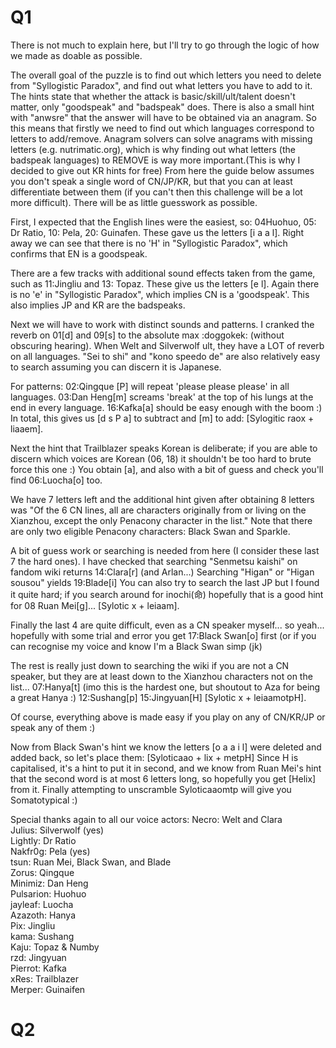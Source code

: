 <script>

</script>

# Q1
There is not much to explain here, but I'll try to go through the logic of how we made as doable as possible.

The overall goal of the puzzle is to find out which letters you need to delete from "Syllogistic Paradox", and find out what letters you have to add to it. The hints state that whether the attack is basic/skill/ult/talent doesn't matter, only "goodspeak" and "badspeak" does. There is also a small hint with "anwsre" that the answer will have to be obtained via an anagram. So this means that firstly we need to find out which languages correspond to letters to add/remove. Anagram solvers can solve anagrams with missing letters (e.g. nutrimatic.org), which is why finding out what letters (the badspeak languages) to REMOVE is way more important.(This is why I decided to give out KR hints for free) From here the guide below assumes you don't speak a single word of CN/JP/KR, but that you can at least differentiate between them (if you can't then this challenge will be a lot more difficult). There will be as little guesswork as possible.

First, I expected that the English lines were the easiest, so: 04Huohuo, 05: Dr Ratio, 10: Pela, 20: Guinafen.
These gave us the letters [i a a l]. Right away we can see that there is no 'H' in "Syllogistic Paradox", which confirms that EN is a goodspeak.

There are a few tracks with additional sound effects taken from the game, such as 11:Jingliu and 13: Topaz. These give us the letters [e l]. Again there is no 'e' in "Syllogistic Paradox", which implies CN is a 'goodspeak'. This also implies JP and KR are the badspeaks.

Next we will have to work with distinct sounds and patterns. I cranked the reverb on 01[d] and 09[s] to the absolute max :doggokek: (without obscuring hearing). When Welt and Silverwolf ult, they have a LOT of reverb on all languages. "Sei to shi" and "kono speedo de" are also relatively easy to search assuming you can discern it is Japanese.

For patterns:
02:Qingque [P] will repeat 'please please please' in all languages.
03:Dan Heng[m] screams 'break' at the top of his lungs at the end in every language.
16:Kafka[a] should be easy enough with the boom :)
In total, this gives us [d s P a] to subtract and [m] to add: [Sylogitic raox + liaaem].

Next the hint that Trailblazer speaks Korean is deliberate; if you are able to discern which voices are Korean (06, 18) it shouldn't be too hard to brute force this one :) You obtain [a], and also with a bit of guess and check you'll find 06:Luocha[o] too.

We have 7 letters left and the additional hint given after obtaining 8 letters was "Of the 6 CN lines, all are characters originally from or living on the Xianzhou, except the only Penacony character in the list." Note that there are only two eligible Penacony characters: Black Swan and Sparkle.

A bit of guess work or searching is needed from here (I consider these last 7 the hard ones).
I have checked that searching "Senmetsu kaishi" on fandom wiki returns 14:Clara[r] (and Arlan...) Searching "Higan" or "Higan sousou" yields 19:Blade[i] You can also try to search the last JP but I found it quite hard; if you search around for inochi(命) hopefully that is a good hint for 08 Ruan Mei[g]... [Sylotic x + leiaam].

Finally the last 4 are quite difficult, even as a CN speaker myself... so yeah... hopefully with some trial and error you get 17:Black Swan[o] first (or if you can recognise my voice and know I'm a Black Swan simp (jk)

The rest is really just down to searching the wiki if you are not a CN speaker, but they are at least down to the Xianzhou characters not on the list...
07:Hanya[t] (imo this is the hardest one, but shoutout to Aza for being a great Hanya :)
12:Sushang[p]
15:Jingyuan[H]
[Sylotic x + leiaamotpH].

Of course, everything above is made easy if you play on any of CN/KR/JP or speak any of them :)

Now from Black Swan's hint we know the letters [o a a i l] were deleted and added back, so let's place them:
[Syloticaao + lix + metpH]
Since H is capitalised, it's a hint to put it in second, and we know from Ruan Mei's hint that the second word is at most 6 letters long, so hopefully you get [Helix] from it.
Finally attempting to unscramble Syloticaaomtp will give you Somatotypical :)


Special thanks again to all our voice actors:
Necro: Welt and Clara<br />
Julius: Silverwolf (yes)<br />
Lightly: Dr Ratio<br />
Nakfr0g: Pela (yes)<br />
tsun: Ruan Mei, Black Swan, and Blade<br />
Zorus: Qingque<br />
Minimiz: Dan Heng<br />
Pulsarion: Huohuo<br />
jayleaf: Luocha<br />
Azazoth: Hanya<br />
Pix: Jingliu<br />
kama: Sushang<br />
Kaju: Topaz & Numby<br />
rzd: Jingyuan<br />
Pierrot: Kafka<br />
xRes: Trailblazer<br />
Merper: Guinaifen



# Q2